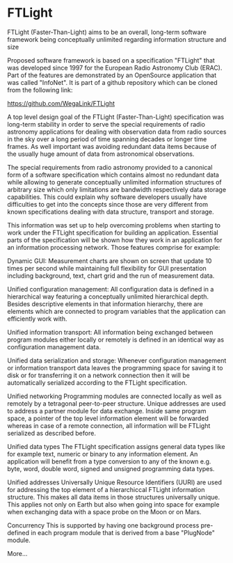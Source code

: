 # FTLight
FTLight (Faster-Than-Light) aims to be an overall, long-term software framework being conceptually unlimited regarding information structure and size

Proposed software framework is based on a specification "FTLight" that was developed since 1997 for the European Radio Astronomy Club (ERAC). Part of the features are demonstrated by an OpenSource application that was called "InfoNet". It is part of a github repository which can be cloned from the following link: 

https://github.com/WegaLink/FTLight

A top level design goal of the FTLight (Faster-Than-Light) specification was long-term stability in order to serve the special requirements of radio astronomy applications for dealing with observation data from radio sources in the sky over a long period of time spanning decades or longer time frames. As well important was avoiding redundant data items because of the usually huge amount of data from astronomical observations.

The special requirements from radio astronomy provided to a canonical form of a software specification which contains almost no redundant data while allowing to generate conceptually unlimited information structures of arbitrary size which only limitations are bandwidth respectively data storage capabilities. This could explain why software developers usually have difficulties to get into the concepts since those are very different from known specifications dealing with data structure, transport and storage.

This information was set up to help overcoming problems when starting to work under the FTLight specification for building an application. Essential parts of the specification will be shown how they work in an application for an information processing network. Those features comprise for example:

Dynamic GUI: 
Measurement charts are shown on screen that update 10 times per second while maintaining full flexibility for GUI presentation including background, text, chart grid and the run of measurement data.

Unified configuration management:
All configuration data is defined in a hierarchical way featuring a conceptually unlimited hierarchical depth. Besides descriptive elements in that information hierarchy, there are elements which are connected to program variables that the application can efficiently work with. 

Unified information transport:
All information being exchanged between program modules either locally or remotely is defined in an identical way as configuration management data.
 
Unified data serialization and storage:
Whenever configuration management or information transport data leaves the programming space for saving it to disk or for transferring it on a network connection then it will be automatically serialized according to the FTLight specification.

Unified networking 
Programming modules are connected locally as well as remotely by a tetragonal peer-to-peer structure. Unique addresses are used to address a partner module for data exchange. Inside same program space, a pointer of the top level information element will be forwarded whereas in case of a remote connection, all information will be FTLight serialized as described before.

Unified data types
The FTLight specification assigns general data types like for example text, numeric or binary to any information element. An application will benefit from a type conversion to any of the known e.g. byte, word, double word, signed and unsigned programming data types.

Unified addresses
Universally Unique Resource Identifiers (UURI) are used for addressing the top element of a hierarchiccal FTLight information structure. This makes all data items in those structures universally unique. This applies not only on Earth but also when going into space for example when exchanging data with a space probe on the Moon or on Mars.

Concurrency
This is supported by having one background process pre-defined in each program module that is derived from a base "PlugNode" module.

More...